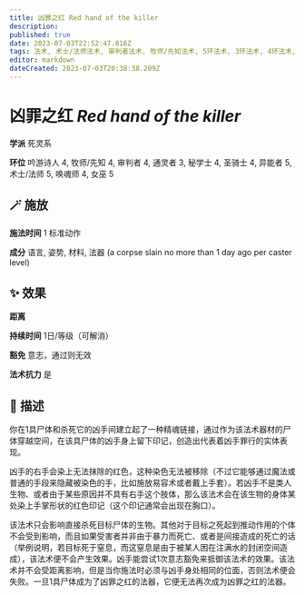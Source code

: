 ```yaml
---
title: 凶罪之红 Red hand of the killer
description: 
published: true
date: 2023-07-03T22:52:47.816Z
tags: 法术, 术士/法师法术, 审判者法术, 牧师/先知法术, 5环法术, 3环法术, 4环法术, 女巫法术, 秘学士法术, 吟游诗人法术, 异能者法术, 通灵者法术, 唤魂师法术, 死灵系, 圣骑士法术
editor: markdown
dateCreated: 2023-07-03T20:38:38.209Z
---
```


# **凶罪之红** *Red hand of the killer*

**学派** 死灵系 

**环位** 吟游诗人 4, 牧师/先知 4, 审判者 4, 通灵者 3, 秘学士 4, 圣骑士 4, 异能者 5, 术士/法师 5, 唤魂师 4, 女巫 5

## 🪄 施放

**施法时间** 1 标准动作

**成分** 语言, 姿势, 材料, 法器 (a corpse slain no more than 1 day ago per caster level)

## ✨ 效果  

**距离**   

**持续时间** 1日/等级（可解消） 

**豁免** 意志，通过则无效

**法术抗力** 是

## 📖 描述

你在1具尸体和杀死它的凶手间建立起了一种精魂链接，通过作为该法术器材的尸体穿越空间，在该具尸体的凶手身上留下印记，创造出代表着凶手罪行的实体表现。

凶手的右手会染上无法抹除的红色，这种染色无法被移除（不过它能够通过魔法或普通的手段来隐藏被染色的手，比如施放易容术或者戴上手套）。若凶手不是类人生物、或者由于某些原因并不具有右手这个肢体，那么该法术会在该生物的身体某处染上手掌形状的红色印记（这个印记通常会出现在胸口）。

该法术只会影响直接杀死目标尸体的生物。其他对于目标之死起到推动作用的个体不会受到影响，而且如果受害者并非由于暴力而死亡、或者是间接造成的死亡的话（举例说明，若目标死于窒息，而这窒息是由于被某人困在注满水的封闭空间造成），该法术便不会产生效果。凶手能尝试1次意志豁免来抵御该法术的效果。该法术并不会受距离影响，但是当你施法时必须与凶手身处相同的位面，否则法术便会失败。一旦1具尸体成为了凶罪之红的法器，它便无法再次成为凶罪之红的法器。
    